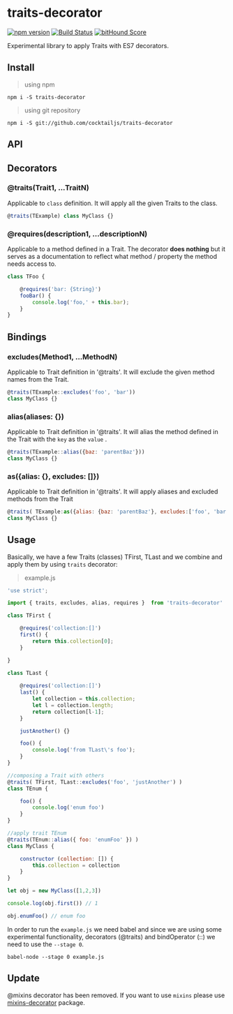 # traits-decorator

[![npm version](https://badge.fury.io/js/traits-decorator.svg)](http://badge.fury.io/js/traits-decorator)
[![Build Status](https://travis-ci.org/CocktailJS/traits-decorator.svg)](https://travis-ci.org/CocktailJS/traits-decorator)
[![bitHound Score](https://www.bithound.io/github/CocktailJS/traits-decorator/badges/score.svg)](https://www.bithound.io/github/CocktailJS/traits-decorator)

Experimental library to apply Traits with ES7 decorators.

## Install

> using npm

```
npm i -S traits-decorator
```


> using git repository
 
```
npm i -S git://github.com/cocktailjs/traits-decorator
```

## API

## Decorators

### @traits(Trait1, ...TraitN)
Applicable to `class` definition. It will apply all the given Traits to the class.

```js
@traits(TExample) class MyClass {}
```

### @requires(description1, ...descriptionN)
Applicable to a method defined in a Trait. The decorator **does nothing** but it serves as a documentation to reflect what method / property the method needs access to.

```js
class TFoo {

    @requires('bar: {String}')
    fooBar() {
        console.log('foo,' + this.bar);
    }
}
```

## Bindings

### excludes(Method1, ...MethodN)
Applicable to Trait definition in '@traits'. It will exclude the given method names from the Trait.

```js
@traits(TExample::excludes('foo', 'bar')) 
class MyClass {}
```

### alias(aliases: {})
Applicable to Trait definition in '@traits'. It will alias the method defined in the Trait with the `key` as the `value` .

```js
@traits(TExample::alias({baz: 'parentBaz'}))
class MyClass {}
```

### as({alias: {}, excludes: []})
Applicable to Trait definition in '@traits'. It will apply aliases and excluded methods from the Trait

```js
@traits( TExample:as({alias: {baz: 'parentBaz'}, excludes:['foo', 'bar'] }) )
class MyClass {}
```


## Usage
Basically, we have a few Traits (classes) TFirst, TLast and we combine and apply them by using `traits` decorator:

> example.js

```js
'use strict';

import { traits, excludes, alias, requires }  from 'traits-decorator'

class TFirst {

    @requires('collection:[]')
    first() {
        return this.collection[0];
    }

}

class TLast {
    
    @requires('collection:[]')
    last() {
        let collection = this.collection;
        let l = collection.length;
        return collection[l-1];
    }

    justAnother() {}

    foo() {
        console.log('from TLast\'s foo');
    }
}

//composing a Trait with others
@traits( TFirst, TLast::excludes('foo', 'justAnother') )
class TEnum {

    foo() {
        console.log('enum foo')
    }
}

//apply trait TEnum
@traits(TEnum::alias({ foo: 'enumFoo' }) )
class MyClass {

    constructor (collection: []) {
        this.collection = collection
    }
}

let obj = new MyClass([1,2,3])

console.log(obj.first()) // 1

obj.enumFoo() // enum foo

```


In order to run the `example.js` we need babel and since we are using some experimental functionality, decorators (@traits) and bindOperator (::) we need to use the `--stage 0`.


```
babel-node --stage 0 example.js
```


## Update
@mixins decorator has been removed. If you want to use `mixins` please use [mixins-decorator](https://www.npmjs.com/package/mixins-decorator) package.
